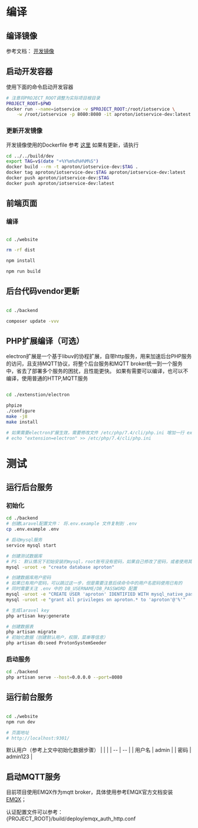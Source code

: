 
# 编译

## 编译镜像

参考文档： [开发镜像](../../build/README.md)

## 启动开发容器
使用下面的命令启动开发容器
``` bash
# 注意将PROJECT_ROOT调整为实际项目根目录
PROJECT_ROOT=$PWD
docker run --name=iotservice -v $PROJECT_ROOT:/root/iotservice \
    -w /root/iotservice -p 8080:8080 -it aproton/iotservice-dev:latest /bin/bash
```

### 更新开发镜像
开发镜像使用的Dockerfile 参考 [这里](../../build/dev/Dockerfile)
如果有更新，请执行
```bash
cd ../../build/dev
export TAG=v$(date "+%Y%m%d%H%M%S")
docker build --rm -t aproton/iotservice-dev:$TAG .
docker tag aproton/iotservice-dev:$TAG aproton/iotservice-dev:latest
docker push aproton/iotservice-dev:$TAG 
docker push aproton/iotservice-dev:latest
```


## 前端页面
### 编译
``` bash

cd ./website

rm -rf dist

npm install

npm run build
```


## 后台代码vendor更新
``` bash

cd ./backend

composer update -vvv

```

## PHP扩展编译（可选）
electron扩展是一个基于libuv的协程扩展，自带http服务，用来加速后台PHP服务的访问，且支持MQTT协议，将整个后台服务和MQTT broker统一到一个服务中，省去了部署多个服务的困扰，且性能更快。 如果有需要可以编译，也可以不编译，使用普通的HTTP,MQTT服务
``` bash

cd ./extenstion/electron

phpize
./configure
make -j8
make install

# 如果需要electron扩展生效，需要修改文件 /etc/php/7.4/cli/php.ini 增加一行 extension=electron
# echo "extension=electron" >> /etc/php/7.4/cli/php.ini
```



# 测试
## 运行后台服务

### 初始化

``` bash
cd ./backend
# 创建Laravel配置文件： 将.env.example 文件复制到 .env
cp .env.example .env

# 启动mysql服务
service mysql start

# 创建测试数据库
# PS： 默认情况下初始安装的mysql，root账号没有密码，如果自己修改了密码，或者使用其他数据库可自行调整命令
mysql -uroot -e "create database aproton"

# 创建数据库用户密码
# 如果已有用户密码，可以跳过这一步，但是需要注意后续命令中的用户名密码使用已有的
# 同时需要关注 .env 中的 DB_USERNAME/DB_PASSWORD 配置
mysql -uroot -e "CREATE USER 'aproton' IDENTIFIED WITH mysql_native_password BY 'LDloAczOvBu7GkeP'"
mysql -uroot -e "grant all privileges on aproton.* to 'aproton'@'%'"

# 生成laravel key
php artisan key:generate

# 创建数据表
php artisan migrate
# 初始化数据（创建默认用户，权限，菜单等信息）
php artisan db:seed ProtonSystemSeeder
```

### 启动服务
``` bash
cd ./backend
php artisan serve --host=0.0.0.0 --port=8080
```

## 运行前台服务
``` bash

cd ./website
npm run dev

# 页面地址
# http://localhost:9301/
```

默认用户（参考上文中初始化数据步骤）
| | |
| -- | -- |
| 用户名 | admin |
| 密码 | admin123 |


## 启动MQTT服务
目前项目使用EMQX作为mqtt broker，具体使用参考EMQX官方文档安装[EMQX](https://www.emqx.io/docs/zh/v4.4/)；

认证配置文件可以参考： {PROJECT_ROOT}/build/deploy/emqx_auth_http.conf
